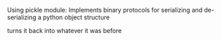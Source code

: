 Using pickle module:
Implements binary protocols for serializing and de-serializing a python object structure

turns it back into whatever it was before